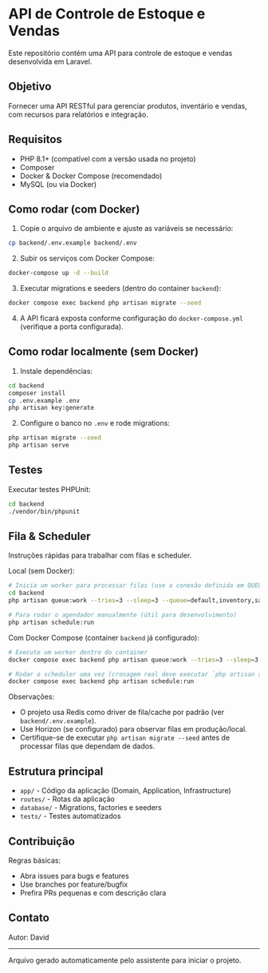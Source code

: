 # API de Controle de Estoque e Vendas

Este repositório contém uma API para controle de estoque e vendas desenvolvida em Laravel.

## Objetivo

Fornecer uma API RESTful para gerenciar produtos, inventário e vendas, com recursos para relatórios e integração.

## Requisitos

- PHP 8.1+ (compatível com a versão usada no projeto)
- Composer
- Docker & Docker Compose (recomendado)
- MySQL (ou via Docker)

## Como rodar (com Docker)

1. Copie o arquivo de ambiente e ajuste as variáveis se necessário:

```bash
cp backend/.env.example backend/.env
```

2. Subir os serviços com Docker Compose:

```bash
docker-compose up -d --build
```

3. Executar migrations e seeders (dentro do container `backend`):

```bash
docker compose exec backend php artisan migrate --seed
```

4. A API ficará exposta conforme configuração do `docker-compose.yml` (verifique a porta configurada).

## Como rodar localmente (sem Docker)

1. Instale dependências:

```bash
cd backend
composer install
cp .env.example .env
php artisan key:generate
```

2. Configure o banco no `.env` e rode migrations:

```bash
php artisan migrate --seed
php artisan serve
```

## Testes

Executar testes PHPUnit:

```bash
cd backend
./vendor/bin/phpunit
```

## Fila & Scheduler

Instruções rápidas para trabalhar com filas e scheduler.

Local (sem Docker):

```bash
# Inicia um worker para processar filas (use a conexão definida em QUEUE_CONNECTION)
cd backend
php artisan queue:work --tries=3 --sleep=3 --queue=default,inventory,sales

# Para rodar o agendador manualmente (útil para desenvolvimento)
php artisan schedule:run
```

Com Docker Compose (container `backend` já configurado):

```bash
# Execute um worker dentro do container
docker compose exec backend php artisan queue:work --tries=3 --sleep=3 --queue=default,inventory,sales

# Rodar o scheduler uma vez (cronagem real deve executar `php artisan schedule:run` a cada minuto)
docker compose exec backend php artisan schedule:run
```

Observações:

- O projeto usa Redis como driver de fila/cache por padrão (ver `backend/.env.example`).
- Use Horizon (se configurado) para observar filas em produção/local.
- Certifique-se de executar `php artisan migrate --seed` antes de processar filas que dependam de dados.

## Estrutura principal

- `app/` - Código da aplicação (Domain, Application, Infrastructure)
- `routes/` - Rotas da aplicação
- `database/` - Migrations, factories e seeders
- `tests/` - Testes automatizados

## Contribuição

Regras básicas:

- Abra issues para bugs e features
- Use branches por feature/bugfix
- Prefira PRs pequenas e com descrição clara

## Contato

Autor: David

---

Arquivo gerado automaticamente pelo assistente para iniciar o projeto.

